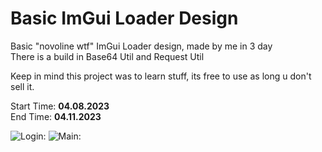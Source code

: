 # Basic ImGui Loader Design

Basic "novoline wtf" ImGui Loader design, made by me in 3 day\
There is a build in Base64 Util and Request Util

Keep in mind this project was to learn stuff, its free to use as long u don't sell it.

Start Time: **04.08.2023**\
End Time:  **04.11.2023**

![Login:](https://cdn.discordapp.com/attachments/1025110804120477798/1095128274633498694/image.png)
![Main:](https://cdn.discordapp.com/attachments/1025110804120477798/1095128266798542938/image.png)
